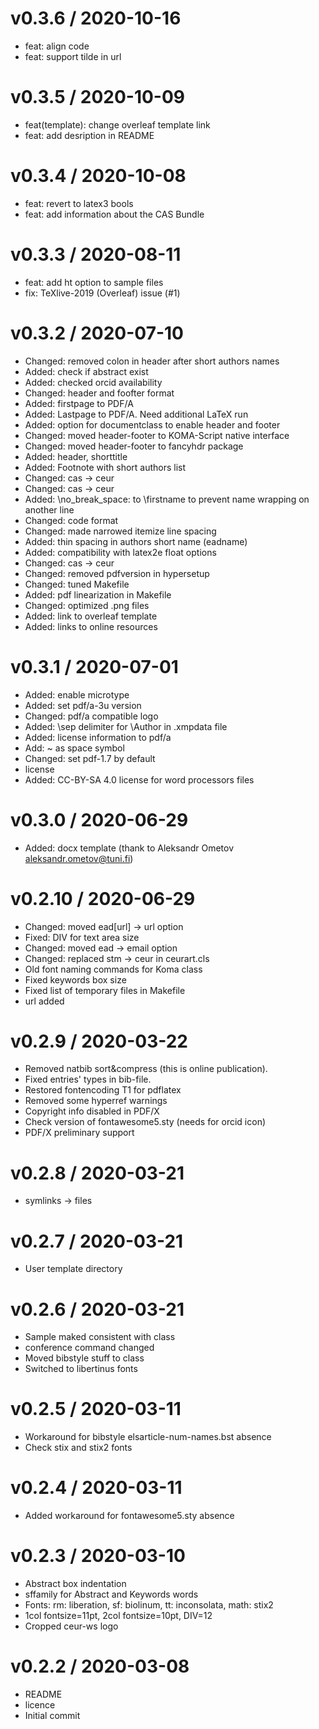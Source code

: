 
v0.3.6 / 2020-10-16
==================

  * feat: align code
  * feat: support tilde in url

v0.3.5 / 2020-10-09
==================

  * feat(template): change overleaf template link
  * feat: add desription in README

v0.3.4 / 2020-10-08
==================

  * feat: revert to latex3 bools
  * feat: add information about the CAS Bundle

v0.3.3 / 2020-08-11
==================

  * feat: add ht option to sample files
  * fix: TeXlive-2019 (Overleaf) issue (#1)

v0.3.2 / 2020-07-10
==================

  * Changed: removed colon in header after short authors names
  * Added: check if abstract exist
  * Added: checked orcid availability
  * Changed: header and foofter format
  * Added: firstpage to PDF/A
  * Added: Lastpage to PDF/A. Need additional LaTeX run
  * Added: option for documentclass to enable header and footer
  * Changed: moved header-footer to KOMA-Script native interface
  * Changed: moved header-footer to fancyhdr package
  * Added: header, shorttitle
  * Added: Footnote with short authors list
  * Changed: cas -> ceur
  * Changed: cas -> ceur
  * Added: \no_break_space: to \firstname to prevent name wrapping on another line
  * Changed: code format
  * Changed: made narrowed itemize line spacing
  * Added: thin spacing in authors short name (eadname)
  * Added: compatibility with latex2e float options
  * Changed: cas -> ceur
  * Changed: removed pdfversion in hypersetup
  * Changed: tuned Makefile
  * Added: pdf linearization in Makefile
  * Changed: optimized .png files
  * Added: link to overleaf template
  * Added: links to online resources

v0.3.1 / 2020-07-01
==================

  * Added: enable microtype
  * Added: set pdf/a-3u version
  * Changed: pdf/a compatible logo
  * Added: \sep delimiter for \Author in .xmpdata file
  * Added: license information to pdf/a
  * Add: ~ as space symbol
  * Changed: set pdf-1.7 by default
  * license
  * Added: CC-BY-SA 4.0 license for word processors files

v0.3.0 / 2020-06-29
==================

  * Added: docx template (thank to Aleksandr Ometov aleksandr.ometov@tuni.fi)

v0.2.10 / 2020-06-29
==================

  * Changed: moved ead[url] -> url option
  * Fixed: DIV for text area size
  * Changed: moved ead -> email option
  * Changed: replaced stm -> ceur in ceurart.cls
  * Old font naming commands for Koma class
  * Fixed keywords box size
  * Fixed list of temporary files in Makefile
  * url added

v0.2.9 / 2020-03-22
=============

  * Removed natbib sort&compress (this is online publication). 
  * Fixed entries' types in bib-file.
  * Restored fontencoding T1 for pdflatex
  * Removed some hyperref warnings
  * Copyright info disabled in PDF/X
  * Check version of fontawesome5.sty (needs for orcid icon)
  * PDF/X preliminary support

v0.2.8 / 2020-03-21
=============

  * symlinks -> files

v0.2.7 / 2020-03-21
=============

  * User template directory

v0.2.6 / 2020-03-21
=============

  * Sample maked consistent with class
  * conference command changed
  * Moved bibstyle stuff to class
  * Switched to libertinus fonts

v0.2.5 / 2020-03-11
=============

  * Workaround for bibstyle elsarticle-num-names.bst absence
  * Check stix and stix2 fonts

v0.2.4 / 2020-03-11
==================

  * Added workaround for fontawesome5.sty absence

v0.2.3 / 2020-03-10
===================

  * Abstract box indentation
  * sffamily for Abstract and Keywords words
  * Fonts: rm: liberation, sf: biolinum, tt: inconsolata, math: stix2
  * 1col fontsize=11pt, 2col fontsize=10pt, DIV=12
  * Cropped ceur-ws logo

v0.2.2 / 2020-03-08
===================

  * README
  * licence
  * Initial commit
